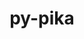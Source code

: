 ---
title: "py-pika"
layout: cache
categories: [package, develop-2024-02-04]
meta: {"versions": ["0.13.0"], "compilers": ["gcc@=11.4.0", "gcc@=9.4.0", "oneapi@=2024.0.0"], "oss": ["ubuntu20.04", "ubuntu22.04"], "platforms": ["linux"], "targets": ["neoverse_v1", "neoverse_v2", "ppc64le", "x86_64_v3"], "stacks": ["e4s", "e4s-neoverse-v2", "e4s-neoverse_v1", "e4s-oneapi", "e4s-power", "root"], "num_specs": 5, "num_specs_by_stack": {"root": 5, "e4s-neoverse_v1": 1, "e4s-power": 1, "e4s": 1, "e4s-neoverse-v2": 1, "e4s-oneapi": 1}}
spec_details: [{"hash": "mt7kcz6t2suejgrfcbgb6inale6gbpm3", "compiler": "gcc@=11.4.0", "versions": ["0.13.0"], "os": "ubuntu20.04", "platform": "linux", "target": "neoverse_v1", "variants": ["build_system=python_pip", "~gevent", "~tornado", "~twisted"], "stacks": ["root", "e4s-neoverse_v1"], "size": "-", "tarball": "https://binaries.spack.io/develop-2024-02-04/build_cache/linux-ubuntu20.04-neoverse_v1/gcc-11.4.0/py-pika-0.13.0/linux-ubuntu20.04-neoverse_v1-gcc-11.4.0-py-pika-0.13.0-mt7kcz6t2suejgrfcbgb6inale6gbpm3.spack"}, {"hash": "edogqgdraermhmesmok6l5lwjnim725p", "compiler": "gcc@=9.4.0", "versions": ["0.13.0"], "os": "ubuntu20.04", "platform": "linux", "target": "ppc64le", "variants": ["build_system=python_pip", "~gevent", "~tornado", "~twisted"], "stacks": ["e4s-power", "root"], "size": "-", "tarball": "https://binaries.spack.io/develop-2024-02-04/build_cache/linux-ubuntu20.04-ppc64le/gcc-9.4.0/py-pika-0.13.0/linux-ubuntu20.04-ppc64le-gcc-9.4.0-py-pika-0.13.0-edogqgdraermhmesmok6l5lwjnim725p.spack"}, {"hash": "o55mdn4sassdlqkuouyya47y4j3iw37x", "compiler": "gcc@=11.4.0", "versions": ["0.13.0"], "os": "ubuntu20.04", "platform": "linux", "target": "x86_64_v3", "variants": ["build_system=python_pip", "~gevent", "~tornado", "~twisted"], "stacks": ["e4s", "root"], "size": "-", "tarball": "https://binaries.spack.io/develop-2024-02-04/build_cache/linux-ubuntu20.04-x86_64_v3/gcc-11.4.0/py-pika-0.13.0/linux-ubuntu20.04-x86_64_v3-gcc-11.4.0-py-pika-0.13.0-o55mdn4sassdlqkuouyya47y4j3iw37x.spack"}, {"hash": "shdqr7xjujuh33yolwtp4w4mqtzwfwtq", "compiler": "gcc@=11.4.0", "versions": ["0.13.0"], "os": "ubuntu22.04", "platform": "linux", "target": "neoverse_v2", "variants": ["build_system=python_pip", "~gevent", "~tornado", "~twisted"], "stacks": ["root", "e4s-neoverse-v2"], "size": "-", "tarball": "https://binaries.spack.io/develop-2024-02-04/build_cache/linux-ubuntu22.04-neoverse_v2/gcc-11.4.0/py-pika-0.13.0/linux-ubuntu22.04-neoverse_v2-gcc-11.4.0-py-pika-0.13.0-shdqr7xjujuh33yolwtp4w4mqtzwfwtq.spack"}, {"hash": "dupnypsvc67lsmuvhpgb7rnwmkofixfd", "compiler": "oneapi@=2024.0.0", "versions": ["0.13.0"], "os": "ubuntu22.04", "platform": "linux", "target": "x86_64_v3", "variants": ["build_system=python_pip", "~gevent", "~tornado", "~twisted"], "stacks": ["root", "e4s-oneapi"], "size": "-", "tarball": "https://binaries.spack.io/develop-2024-02-04/build_cache/linux-ubuntu22.04-x86_64_v3/oneapi-2024.0.0/py-pika-0.13.0/linux-ubuntu22.04-x86_64_v3-oneapi-2024.0.0-py-pika-0.13.0-dupnypsvc67lsmuvhpgb7rnwmkofixfd.spack"}]
---